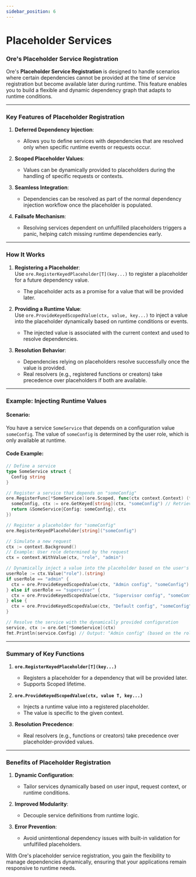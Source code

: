 ```yaml
---
sidebar_position: 6
---
```


# Placeholder Services

### Ore's Placeholder Service Registration

Ore's **Placeholder Service Registration** is designed to handle scenarios where certain dependencies cannot be provided
at the time of service registration but become available later during runtime. This feature enables you to build a
flexible and dynamic dependency graph that adapts to runtime conditions.

---

### Key Features of Placeholder Registration

1. **Deferred Dependency Injection**:
    - Allows you to define services with dependencies that are resolved only when specific runtime events or requests
      occur.

2. **Scoped Placeholder Values**:
    - Values can be dynamically provided to placeholders during the handling of specific requests or contexts.

3. **Seamless Integration**:
    - Dependencies can be resolved as part of the normal dependency injection workflow once the placeholder is
      populated.

4. **Failsafe Mechanism**:
    - Resolving services dependent on unfulfilled placeholders triggers a panic, helping catch missing runtime
      dependencies early.

---

### How It Works

1. **Registering a Placeholder**:  
   Use `ore.RegisterKeyedPlaceholder[T](key...)` to register a placeholder for a future dependency value.
    - The placeholder acts as a promise for a value that will be provided later.

2. **Providing a Runtime Value**:  
   Use `ore.ProvideKeyedScopedValue(ctx, value, key...)` to inject a value into the placeholder dynamically based on
   runtime conditions or events.
    - The injected value is associated with the current context and used to resolve dependencies.

3. **Resolution Behavior**:
    - Dependencies relying on placeholders resolve successfully once the value is provided.
    - Real resolvers (e.g., registered functions or creators) take precedence over placeholders if both are available.

---

### Example: Injecting Runtime Values

#### Scenario:

You have a service `SomeService` that depends on a configuration value `someConfig`. The value of `someConfig` is
determined by the user role, which is only available at runtime.

#### Code Example:

```go
// Define a service
type SomeService struct {
  Config string
}

// Register a service that depends on "someConfig"
ore.RegisterFunc[*SomeService](ore.Scoped, func(ctx context.Context) (*SomeService, context.Context) {
  someConfig, ctx := ore.GetKeyed[string](ctx, "someConfig") // Retrieve the runtime value
  return &SomeService{Config: someConfig}, ctx
})

// Register a placeholder for "someConfig"
ore.RegisterKeyedPlaceholder[string]("someConfig")

// Simulate a new request
ctx := context.Background()
// Example: User role determined by the request
ctx = context.WithValue(ctx, "role", "admin")

// Dynamically inject a value into the placeholder based on the user's role
userRole := ctx.Value("role").(string)
if userRole == "admin" {
  ctx = ore.ProvideKeyedScopedValue(ctx, "Admin config", "someConfig")
} else if userRole == "supervisor" {
  ctx = ore.ProvideKeyedScopedValue(ctx, "Supervisor config", "someConfig")
} else {
  ctx = ore.ProvideKeyedScopedValue(ctx, "Default config", "someConfig")
}

// Resolve the service with the dynamically provided configuration
service, ctx := ore.Get[*SomeService](ctx)
fmt.Println(service.Config) // Output: "Admin config" (based on the role)
```

---

### Summary of Key Functions

1. **`ore.RegisterKeyedPlaceholder[T](key...)`**
    - Registers a placeholder for a dependency that will be provided later.
    - Supports Scoped lifetime.

2. **`ore.ProvideKeyedScopedValue(ctx, value T, key...)`**
    - Injects a runtime value into a registered placeholder.
    - The value is specific to the given context.

3. **Resolution Precedence**:
    - Real resolvers (e.g., functions or creators) take precedence over placeholder-provided values.

---

### Benefits of Placeholder Registration

1. **Dynamic Configuration**:
    - Tailor services dynamically based on user input, request context, or runtime conditions.

2. **Improved Modularity**:
    - Decouple service definitions from runtime logic.

3. **Error Prevention**:
    - Avoid unintentional dependency issues with built-in validation for unfulfilled placeholders.

With Ore's placeholder service registration, you gain the flexibility to manage dependencies dynamically, ensuring that
your applications remain responsive to runtime needs.